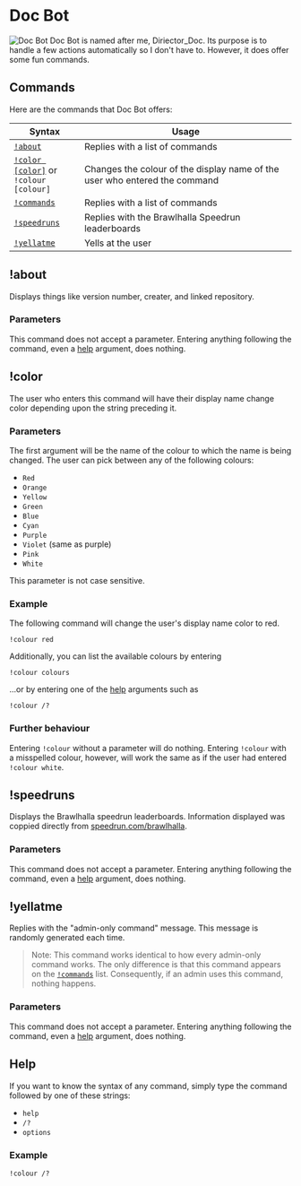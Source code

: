 # Doc Bot
![Doc Bot](https://user-images.githubusercontent.com/66105586/90851498-f0788b80-e342-11ea-8eff-e9847e6e45b2.png)
Doc Bot is named after me, Diriector_Doc. Its purpose is to handle a few actions automatically so I don't have to. However, it does offer some fun commands.

## Commands
Here are the commands that Doc Bot offers:

Syntax | Usage
-------|------
[`!about`](#about) | Replies with a list of commands
[`!color [color]`](#color) or<br/>`!colour [colour]` | Changes the colour of the display name of the user who entered the command
[`!commands`](#commands) | Replies with a list of commands
[`!speedruns`](#speedruns) | Replies with the Brawlhalla Speedrun leaderboards
[`!yellatme`](#yellatme) | Yells at the user

## !about
Displays things like version number, creater, and linked repository.

### Parameters
This command does not accept a parameter. Entering anything following the command, even a [help](#help) argument, does nothing.

## !color
The user who enters this command will have their display name change color depending upon the string preceding it.

### Parameters
The first argument will be the name of the colour to which the name is being changed. The user can pick between any of the following colours:

* `Red`
* `Orange`
* `Yellow`
* `Green`
* `Blue`
* `Cyan`
* `Purple`
* `Violet` (same as purple)
* `Pink`
* `White`

This parameter is not case sensitive.

### Example
The following command will change the user's display name color to red.

    !colour red

Additionally, you can list the available colours by entering

    !colour colours

...or by entering one of the [help](#help) arguments such as

    !colour /?

### Further behaviour
Entering `!colour` without a parameter will do nothing. Entering `!colour` with a misspelled colour, however, will work the same as if the user had entered `!colour white`.

## !speedruns
Displays the Brawlhalla speedrun leaderboards. Information displayed was coppied directly from [speedrun.com/brawlhalla](https://speedrun.com/brawlhalla).

### Parameters
This command does not accept a parameter. Entering anything following the command, even a [help](#help) argument, does nothing.

## !yellatme
Replies with the "admin-only command" message. This message is randomly generated each time.
>Note: This command works identical to how every admin-only command works. The only difference is that this command appears on the [`!commands`](#commands) list. Consequently, if an admin uses this command, nothing happens.

### Parameters
This command does not accept a parameter. Entering anything following the command, even a [help](#help) argument, does nothing.

## Help
If you want to know the syntax of any command, simply type the command followed by one of these strings:

* `help`
* `/?`
* `options`

### Example

    !colour /?